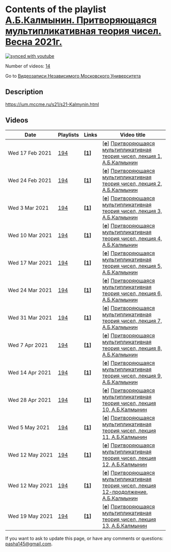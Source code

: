 # Contents of the playlist [А.Б.Калмынин. Притворяющаяся мультипликативная теория чисел. Весна 2021г.](https://www.youtube.com/playlist?list=PLp9ABVh6_x4GvKGFAsV0u3ROlqkZmWlMN)

[![synced with youtube](https://img.shields.io/github/last-commit/mathphysschool/mathphysschool.github.io/autoupdate1?label=synced%20with%20youtube)](#)

Number of videos: [14](#videos)

Go to [Видеозаписи Независимого Московского Университета](../README.md)

## Description

<https://ium.mccme.ru/s21/s21-Kalmynin.html>

## Videos

|Date|Playlists|Links|Video title|
|---|---|---|---|
| Wed&nbsp;17&nbsp;Feb&nbsp;2021 | [194](../playlists/194 "А.Б.Калмынин. Притворяющаяся мультипликативная теория чисел. Весна 2021г.") | [**[1]**](https://ium.mccme.ru/s21/s21-Kalmynin.html) | [[**e**](https://studio.youtube.com/video/NIKuaJ9_gOw/edit "Edit")] [Притворяющаяся мультипликативная теория чисел, лекция 1, А.Б.Калмынин](https://www.youtube.com/watch?v=NIKuaJ9_gOw&list=PLp9ABVh6_x4GvKGFAsV0u3ROlqkZmWlMN "https://ium.mccme.ru/s21/s21-Kalmynin.html") |
| Wed&nbsp;24&nbsp;Feb&nbsp;2021 | [194](../playlists/194 "А.Б.Калмынин. Притворяющаяся мультипликативная теория чисел. Весна 2021г.") | [**[1]**](https://ium.mccme.ru/s21/s21-Kalmynin.html) | [[**e**](https://studio.youtube.com/video/0SahboY5daU/edit "Edit")] [Притворяющаяся мультипликативная теория чисел, лекция 2, А.Б.Калмынин](https://www.youtube.com/watch?v=0SahboY5daU&list=PLp9ABVh6_x4GvKGFAsV0u3ROlqkZmWlMN "https://ium.mccme.ru/s21/s21-Kalmynin.html") |
| Wed&nbsp;3&nbsp;Mar&nbsp;2021 | [194](../playlists/194 "А.Б.Калмынин. Притворяющаяся мультипликативная теория чисел. Весна 2021г.") | [**[1]**](https://ium.mccme.ru/s21/s21-Kalmynin.html) | [[**e**](https://studio.youtube.com/video/p2SEtzfTp5U/edit "Edit")] [Притворяющаяся мультипликативная теория чисел, лекция 3, А.Б.Калмынин](https://www.youtube.com/watch?v=p2SEtzfTp5U&list=PLp9ABVh6_x4GvKGFAsV0u3ROlqkZmWlMN "https://ium.mccme.ru/s21/s21-Kalmynin.html") |
| Wed&nbsp;10&nbsp;Mar&nbsp;2021 | [194](../playlists/194 "А.Б.Калмынин. Притворяющаяся мультипликативная теория чисел. Весна 2021г.") | [**[1]**](https://ium.mccme.ru/s21/s21-Kalmynin.html) | [[**e**](https://studio.youtube.com/video/xebh3gasNRc/edit "Edit")] [Притворяющаяся мультипликативная теория чисел, лекция 4, А.Б.Калмынин](https://www.youtube.com/watch?v=xebh3gasNRc&list=PLp9ABVh6_x4GvKGFAsV0u3ROlqkZmWlMN "https://ium.mccme.ru/s21/s21-Kalmynin.html") |
| Wed&nbsp;17&nbsp;Mar&nbsp;2021 | [194](../playlists/194 "А.Б.Калмынин. Притворяющаяся мультипликативная теория чисел. Весна 2021г.") | [**[1]**](https://ium.mccme.ru/s21/s21-Kalmynin.html) | [[**e**](https://studio.youtube.com/video/AvnsdUz2npk/edit "Edit")] [Притворяющаяся мультипликативная теория чисел, лекция 5, А.Б.Калмынин](https://www.youtube.com/watch?v=AvnsdUz2npk&list=PLp9ABVh6_x4GvKGFAsV0u3ROlqkZmWlMN "https://ium.mccme.ru/s21/s21-Kalmynin.html") |
| Wed&nbsp;24&nbsp;Mar&nbsp;2021 | [194](../playlists/194 "А.Б.Калмынин. Притворяющаяся мультипликативная теория чисел. Весна 2021г.") | [**[1]**](https://ium.mccme.ru/s21/s21-Kalmynin.html) | [[**e**](https://studio.youtube.com/video/bul0mlbiADg/edit "Edit")] [Притворяющаяся мультипликативная теория чисел, лекция 6, А.Б.Калмынин](https://www.youtube.com/watch?v=bul0mlbiADg&list=PLp9ABVh6_x4GvKGFAsV0u3ROlqkZmWlMN "https://ium.mccme.ru/s21/s21-Kalmynin.html") |
| Wed&nbsp;31&nbsp;Mar&nbsp;2021 | [194](../playlists/194 "А.Б.Калмынин. Притворяющаяся мультипликативная теория чисел. Весна 2021г.") | [**[1]**](https://ium.mccme.ru/s21/s21-Kalmynin.html) | [[**e**](https://studio.youtube.com/video/1NBz6U50HR8/edit "Edit")] [Притворяющаяся мультипликативная теория чисел, лекция 7, А.Б.Калмынин](https://www.youtube.com/watch?v=1NBz6U50HR8&list=PLp9ABVh6_x4GvKGFAsV0u3ROlqkZmWlMN "https://ium.mccme.ru/s21/s21-Kalmynin.html") |
| Wed&nbsp;7&nbsp;Apr&nbsp;2021 | [194](../playlists/194 "А.Б.Калмынин. Притворяющаяся мультипликативная теория чисел. Весна 2021г.") | [**[1]**](https://ium.mccme.ru/s21/s21-Kalmynin.html) | [[**e**](https://studio.youtube.com/video/tYvHpXzEyMo/edit "Edit")] [Притворяющаяся мультипликативная теория чисел, лекция 8, А.Б.Калмынин](https://www.youtube.com/watch?v=tYvHpXzEyMo&list=PLp9ABVh6_x4GvKGFAsV0u3ROlqkZmWlMN "https://ium.mccme.ru/s21/s21-Kalmynin.html") |
| Wed&nbsp;14&nbsp;Apr&nbsp;2021 | [194](../playlists/194 "А.Б.Калмынин. Притворяющаяся мультипликативная теория чисел. Весна 2021г.") | [**[1]**](https://ium.mccme.ru/s21/s21-Kalmynin.html) | [[**e**](https://studio.youtube.com/video/Dv5_-P0jXGU/edit "Edit")] [Притворяющаяся мультипликативная теория чисел, лекция 9, А.Б.Калмынин](https://www.youtube.com/watch?v=Dv5_-P0jXGU&list=PLp9ABVh6_x4GvKGFAsV0u3ROlqkZmWlMN "https://ium.mccme.ru/s21/s21-Kalmynin.html") |
| Wed&nbsp;28&nbsp;Apr&nbsp;2021 | [194](../playlists/194 "А.Б.Калмынин. Притворяющаяся мультипликативная теория чисел. Весна 2021г.") | [**[1]**](https://ium.mccme.ru/s21/s21-Kalmynin.html) | [[**e**](https://studio.youtube.com/video/LlXvDYMBYUU/edit "Edit")] [Притворяющаяся мультипликативная теория чисел, лекция 10, А.Б.Калмынин](https://www.youtube.com/watch?v=LlXvDYMBYUU&list=PLp9ABVh6_x4GvKGFAsV0u3ROlqkZmWlMN "https://ium.mccme.ru/s21/s21-Kalmynin.html") |
| Wed&nbsp;5&nbsp;May&nbsp;2021 | [194](../playlists/194 "А.Б.Калмынин. Притворяющаяся мультипликативная теория чисел. Весна 2021г.") | [**[1]**](https://ium.mccme.ru/s21/s21-Kalmynin.html) | [[**e**](https://studio.youtube.com/video/K-Ol-H_y5q8/edit "Edit")] [Притворяющаяся мультипликативная теория чисел, лекция 11, А.Б.Калмынин](https://www.youtube.com/watch?v=K-Ol-H_y5q8&list=PLp9ABVh6_x4GvKGFAsV0u3ROlqkZmWlMN "https://ium.mccme.ru/s21/s21-Kalmynin.html") |
| Wed&nbsp;12&nbsp;May&nbsp;2021 | [194](../playlists/194 "А.Б.Калмынин. Притворяющаяся мультипликативная теория чисел. Весна 2021г.") | [**[1]**](https://ium.mccme.ru/s21/s21-Kalmynin.html) | [[**e**](https://studio.youtube.com/video/yV9CT_Avqyk/edit "Edit")] [Притворяющаяся мультипликативная теория чисел, лекция 12, А.Б.Калмынин](https://www.youtube.com/watch?v=yV9CT_Avqyk&list=PLp9ABVh6_x4GvKGFAsV0u3ROlqkZmWlMN "https://ium.mccme.ru/s21/s21-Kalmynin.html") |
| Wed&nbsp;12&nbsp;May&nbsp;2021 | [194](../playlists/194 "А.Б.Калмынин. Притворяющаяся мультипликативная теория чисел. Весна 2021г.") | [**[1]**](https://ium.mccme.ru/s21/s21-Kalmynin.html) | [[**e**](https://studio.youtube.com/video/fgzqEdStW-k/edit "Edit")] [Притворяющаяся мультипликативная теория чисел, лекция 12-продолжение, А.Б.Калмынин](https://www.youtube.com/watch?v=fgzqEdStW-k&list=PLp9ABVh6_x4GvKGFAsV0u3ROlqkZmWlMN "https://ium.mccme.ru/s21/s21-Kalmynin.html") |
| Wed&nbsp;19&nbsp;May&nbsp;2021 | [194](../playlists/194 "А.Б.Калмынин. Притворяющаяся мультипликативная теория чисел. Весна 2021г.") | [**[1]**](https://ium.mccme.ru/s21/s21-Kalmynin.html) | [[**e**](https://studio.youtube.com/video/K8SjzFiF63o/edit "Edit")] [Притворяющаяся мультипликативная теория чисел, лекция 13, А.Б.Калмынин](https://www.youtube.com/watch?v=K8SjzFiF63o&list=PLp9ABVh6_x4GvKGFAsV0u3ROlqkZmWlMN "https://ium.mccme.ru/s21/s21-Kalmynin.html") |


 If you want to ask to update this page, or have any comments or questions: <pasha145@gmail.com>.